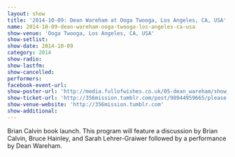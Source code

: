 ```yaml
---
layout: show
title: '2014-10-09: Dean Wareham at Ooga Twooga, Los Angeles, CA, USA'
name: 2014-10-09-dean-wareham-ooga-twooga-los-angeles-ca-usa
show-venue: 'Ooga Twooga, Los Angeles, CA, USA'
show-setlist: 
show-date: 2014-10-09
category: 2014
show-radio: 
show-lastfm: 
show-cancelled: 
performers: 
facebook-event-url: 
show-poster-url: 'http://media.fullofwishes.co.uk/05-dean_wareham/show_assets/2014-10-09/2014-10-09-dean-wareham-ooga-twooga.jpg'
show-ticket-url: 'http://356mission.tumblr.com/post/98944959665/please-join-us-to-celebrate-the-release-of-brian'
show-venue-website: 'http://356mission.tumblr.com'
show-additional: 
---
```

Brian Calvin book launch. This program will feature a discussion by Brian Calvin, Bruce Hainley, and Sarah Lehrer-Graiwer followed by a performance by Dean Wareham.